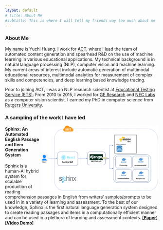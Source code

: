 ```yaml
---
layout: default
# title: About Me
#subtitle: This is where I will tell my friends way too much about me
---
```



### About Me

My name is Yuchi Huang. I work for [ACT](http://www.act.org), where I lead the team of automated content generation and spearhead R&D on the use of machine learning in various educational applications. My technical background is in natural language processing (NLP), computer vision and machine learning. My current areas of interest include automatic generation of multimodal educational resources, multimodal analytics for measurement of complex skills and competencies, and deep learning based knowledge tracing.


Prior to joining ACT, I was an NLP research scientist at [Educational Testing Service (ETS)](https://www.ets.org). From 2010 to 2015, I worked for [GE Research](https://www.ge.com/research/) and [NEC Labs](https://www.nec.com/en/global/rd/index.html) as a computer vision scientist. I earned my PhD in computer science from [Rutgers University](https://www.rutgers.edu).

### A sampling of the work I have led

<img align="right" src="/assets/img/sphinx_arch.jpg" style="width: 40vw; min-width: 33px;" />

#### Sphinx: An Automated English Passage and Item Generation System

Sphinx is a human-AI hybrid system for scalable production of reading comprehension passages in English from writers’ samples/prompts to be used in in a variety of learning and assessment. To the best of our knowledge, Sphinx is the first natural language generation system designed to create reading passages and items in a computationally efficient manner and can be used in a plethora of learning and assessment contexts. [**[Paper]**](/assets/papers/LAK20.pdf)[**[Video Demo]**](https://www.youtube.com/watch?v=hTLzOsi_Vn8)
